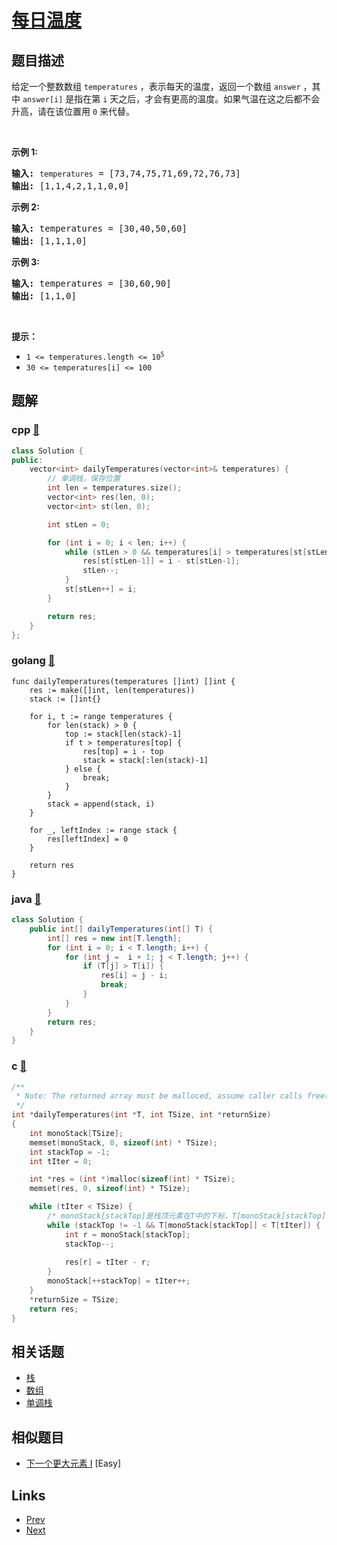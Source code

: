 
# [每日温度](https://leetcode-cn.com/problems/daily-temperatures)

## 题目描述

<p>给定一个整数数组&nbsp;<code>temperatures</code>&nbsp;，表示每天的温度，返回一个数组&nbsp;<code>answer</code>&nbsp;，其中&nbsp;<code>answer[i]</code>&nbsp;是指在第 <code>i</code> 天之后，<span style="font-size:10.5pt"><span style="font-family:Calibri"><span style="font-size:10.5000pt"><span style="font-family:宋体"><font face="宋体">才会有更高的温度</font></span></span></span></span>。如果气温在这之后都不会升高，请在该位置用&nbsp;<code>0</code> 来代替。</p>

<p>&nbsp;</p>

<p><strong>示例 1:</strong></p>

<pre>
<strong>输入:</strong> <code>temperatures</code> = [73,74,75,71,69,72,76,73]
<strong>输出:</strong>&nbsp;[1,1,4,2,1,1,0,0]
</pre>

<p><strong>示例 2:</strong></p>

<pre>
<strong>输入:</strong> temperatures = [30,40,50,60]
<strong>输出:</strong>&nbsp;[1,1,1,0]
</pre>

<p><strong>示例 3:</strong></p>

<pre>
<strong>输入:</strong> temperatures = [30,60,90]
<strong>输出: </strong>[1,1,0]</pre>

<p>&nbsp;</p>

<p><strong>提示：</strong></p>

<ul>
	<li><code>1 &lt;=&nbsp;temperatures.length &lt;= 10<sup>5</sup></code></li>
	<li><code>30 &lt;=&nbsp;temperatures[i]&nbsp;&lt;= 100</code></li>
</ul>


## 题解

### cpp [🔗](daily-temperatures.cpp) 
```cpp
class Solution {
public:
    vector<int> dailyTemperatures(vector<int>& temperatures) {
        // 单调栈，保存位置
        int len = temperatures.size();
        vector<int> res(len, 0);
        vector<int> st(len, 0);

        int stLen = 0;

        for (int i = 0; i < len; i++) {
            while (stLen > 0 && temperatures[i] > temperatures[st[stLen-1]]) {
                res[st[stLen-1]] = i - st[stLen-1];
                stLen--;
            }
            st[stLen++] = i;
        }

        return res;
    }
};
```
### golang [🔗](daily-temperatures.go) 
```golang
func dailyTemperatures(temperatures []int) []int {
    res := make([]int, len(temperatures))
    stack := []int{}

    for i, t := range temperatures {
        for len(stack) > 0 {
            top := stack[len(stack)-1]
            if t > temperatures[top] {
                res[top] = i - top
                stack = stack[:len(stack)-1]
            } else {
                break;
            }
        }
        stack = append(stack, i)
    }

    for _, leftIndex := range stack {
        res[leftIndex] = 0
    }

    return res
}
```
### java [🔗](daily-temperatures.java) 
```java
class Solution {
    public int[] dailyTemperatures(int[] T) {
        int[] res = new int[T.length];
        for (int i = 0; i < T.length; i++) {
            for (int j =  i + 1; j < T.length; j++) {
                if (T[j] > T[i]) {
                    res[i] = j - i;
                    break;
                }
            }
        }
        return res;
    }
}
```
### c [🔗](daily-temperatures.c) 
```c
/**
 * Note: The returned array must be malloced, assume caller calls free().
 */
int *dailyTemperatures(int *T, int TSize, int *returnSize)
{
    int monoStack[TSize];
    memset(monoStack, 0, sizeof(int) * TSize);
    int stackTop = -1;
    int tIter = 0;

    int *res = (int *)malloc(sizeof(int) * TSize);
    memset(res, 0, sizeof(int) * TSize);

    while (tIter < TSize) {
        /* monoStack[stackTop]是栈顶元素在T中的下标，T[monoStack[stackTop]] 才是真正的栈顶温度 */
        while (stackTop != -1 && T[monoStack[stackTop]] < T[tIter]) {
            int r = monoStack[stackTop];
            stackTop--;
            
            res[r] = tIter - r;
        }
        monoStack[++stackTop] = tIter++;        
    }
    *returnSize = TSize;
    return res;
}

```


## 相关话题

- [栈](../../tags/stack.md) 
- [数组](../../tags/array.md) 
- [单调栈](../../tags/monotonic-stack.md) 


## 相似题目

- [下一个更大元素 I](../next-greater-element-i/README.md)  [Easy] 


## Links

- [Prev](../split-linked-list-in-parts/README.md) 
- [Next](../to-lower-case/README.md) 

